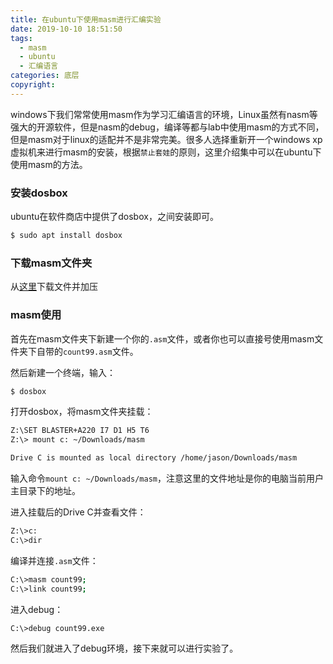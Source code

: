 ```yaml
---
title: 在ubuntu下使用masm进行汇编实验
date: 2019-10-10 18:51:50
tags:
  - masm
  - ubuntu
  - 汇编语言
categories: 底层 
copyright:
---
```

windows下我们常常使用masm作为学习汇编语言的环境，Linux虽然有nasm等强大的开源软件，但是nasm的debug，编译等都与lab中使用masm的方式不同，但是masm对于linux的适配并不是非常完美。很多人选择重新开一个windows xp虚拟机来进行masm的安装，根据`禁止套娃`的原则，这里介绍集中可以在ubuntu下使用masm的方法。

### 安装dosbox
ubuntu在软件商店中提供了dosbox，之间安装即可。
```bash
$ sudo apt install dosbox
```
### 下载masm文件夹
从[这里](https://drive.google.com/folderview?id=0B1DiPkxLHBZHTWVQVVNlYVptU3M&usp=sharing)下载文件并加压
### masm使用
首先在masm文件夹下新建一个你的`.asm`文件，或者你也可以直接号使用masm文件夹下自带的`count99.asm`文件。

然后新建一个终端，输入：
```bash
$ dosbox
```
打开dosbox，将masm文件夹挂载：
```bash
Z:\SET BLASTER+A220 I7 D1 H5 T6
Z:\> mount c: ~/Downloads/masm

Drive C is mounted as local directory /home/jason/Downloads/masm
```
输入命令`mount c: ~/Downloads/masm`，注意这里的文件地址是你的电脑当前用户主目录下的地址。

进入挂载后的Drive C并查看文件：
```bash
Z:\>c:
C:\>dir
```

编译并连接`.asm`文件：
```bash
C:\>masm count99;
C:\>link count99;
```

进入debug：
```bash
C:\>debug count99.exe
```
然后我们就进入了debug环境，接下来就可以进行实验了。
